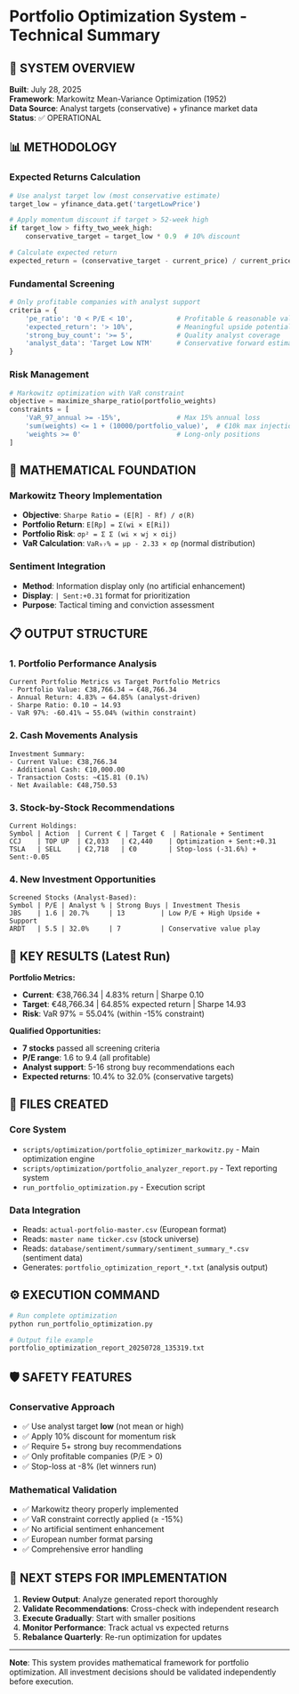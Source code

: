 # Portfolio Optimization System - Technical Summary

## 🎯 **SYSTEM OVERVIEW**

**Built**: July 28, 2025  
**Framework**: Markowitz Mean-Variance Optimization (1952)  
**Data Source**: Analyst targets (conservative) + yfinance market data  
**Status**: ✅ OPERATIONAL

## 📊 **METHODOLOGY**

### **Expected Returns Calculation**
```python
# Use analyst target low (most conservative estimate)
target_low = yfinance_data.get('targetLowPrice')

# Apply momentum discount if target > 52-week high
if target_low > fifty_two_week_high:
    conservative_target = target_low * 0.9  # 10% discount

# Calculate expected return
expected_return = (conservative_target - current_price) / current_price
```

### **Fundamental Screening**
```python
# Only profitable companies with analyst support
criteria = {
    'pe_ratio': '0 < P/E < 10',           # Profitable & reasonable valuation
    'expected_return': '> 10%',           # Meaningful upside potential
    'strong_buy_count': '>= 5',           # Quality analyst coverage
    'analyst_data': 'Target Low NTM'      # Conservative forward estimates
}
```

### **Risk Management**
```python
# Markowitz optimization with VaR constraint
objective = maximize_sharpe_ratio(portfolio_weights)
constraints = [
    'VaR_97_annual >= -15%',              # Max 15% annual loss
    'sum(weights) <= 1 + (10000/portfolio_value)',  # €10k max injection
    'weights >= 0'                        # Long-only positions
]
```

## 🔬 **MATHEMATICAL FOUNDATION**

### **Markowitz Theory Implementation**
- **Objective**: `Sharpe Ratio = (E[R] - Rf) / σ(R)`
- **Portfolio Return**: `E[Rp] = Σ(wi × E[Ri])`
- **Portfolio Risk**: `σp² = Σ Σ (wi × wj × σij)`
- **VaR Calculation**: `VaR₉₇% = μp - 2.33 × σp` (normal distribution)

### **Sentiment Integration**
- **Method**: Information display only (no artificial enhancement)
- **Display**: `| Sent:+0.31` format for prioritization
- **Purpose**: Tactical timing and conviction assessment

## 📋 **OUTPUT STRUCTURE**

### **1. Portfolio Performance Analysis**
```
Current Portfolio Metrics vs Target Portfolio Metrics
- Portfolio Value: €38,766.34 → €48,766.34
- Annual Return: 4.83% → 64.85% (analyst-driven)
- Sharpe Ratio: 0.10 → 14.93
- VaR 97%: -60.41% → 55.04% (within constraint)
```

### **2. Cash Movements Analysis**
```
Investment Summary:
- Current Value: €38,766.34
- Additional Cash: €10,000.00
- Transaction Costs: ~€15.81 (0.1%)
- Net Available: €48,750.53
```

### **3. Stock-by-Stock Recommendations**
```
Current Holdings:
Symbol | Action  | Current € | Target €  | Rationale + Sentiment
CCJ    | TOP UP  | €2,033   | €2,440    | Optimization + Sent:+0.31
TSLA   | SELL    | €2,718   | €0        | Stop-loss (-31.6%) + Sent:-0.05
```

### **4. New Investment Opportunities**
```
Screened Stocks (Analyst-Based):
Symbol | P/E | Analyst % | Strong Buys | Investment Thesis
JBS    | 1.6 | 20.7%     | 13         | Low P/E + High Upside + Support
ARDT   | 5.5 | 32.0%     | 7          | Conservative value play
```

## 🎯 **KEY RESULTS (Latest Run)**

**Portfolio Metrics:**
- **Current**: €38,766.34 | 4.83% return | Sharpe 0.10
- **Target**: €48,766.34 | 64.85% expected return | Sharpe 14.93
- **Risk**: VaR 97% = 55.04% (within -15% constraint)

**Qualified Opportunities:**
- **7 stocks** passed all screening criteria
- **P/E range**: 1.6 to 9.4 (all profitable)
- **Analyst support**: 5-16 strong buy recommendations each
- **Expected returns**: 10.4% to 32.0% (conservative targets)

## 🔧 **FILES CREATED**

### **Core System**
- `scripts/optimization/portfolio_optimizer_markowitz.py` - Main optimization engine
- `scripts/optimization/portfolio_analyzer_report.py` - Text reporting system
- `run_portfolio_optimization.py` - Execution script

### **Data Integration**
- Reads: `actual-portfolio-master.csv` (European format)
- Reads: `master name ticker.csv` (stock universe)
- Reads: `database/sentiment/summary/sentiment_summary_*.csv` (sentiment data)
- Generates: `portfolio_optimization_report_*.txt` (analysis output)

## ⚙️ **EXECUTION COMMAND**

```bash
# Run complete optimization
python run_portfolio_optimization.py

# Output file example
portfolio_optimization_report_20250728_135319.txt
```

## 🛡️ **SAFETY FEATURES**

### **Conservative Approach**
- ✅ Use analyst target **low** (not mean or high)
- ✅ Apply 10% discount for momentum risk
- ✅ Require 5+ strong buy recommendations
- ✅ Only profitable companies (P/E > 0)
- ✅ Stop-loss at -8% (let winners run)

### **Mathematical Validation**
- ✅ Markowitz theory properly implemented
- ✅ VaR constraint correctly applied (≥ -15%)
- ✅ No artificial sentiment enhancement
- ✅ European number format parsing
- ✅ Comprehensive error handling

## 🚀 **NEXT STEPS FOR IMPLEMENTATION**

1. **Review Output**: Analyze generated report thoroughly
2. **Validate Recommendations**: Cross-check with independent research
3. **Execute Gradually**: Start with smaller positions
4. **Monitor Performance**: Track actual vs expected returns
5. **Rebalance Quarterly**: Re-run optimization for updates

---

**Note**: This system provides mathematical framework for portfolio optimization. All investment decisions should be validated independently before execution. 